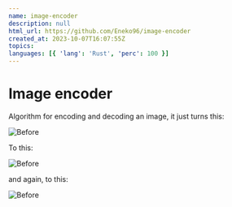 ```yaml
---
name: image-encoder
description: null
html_url: https://github.com/Eneko96/image-encoder
created_at: 2023-10-07T16:07:55Z
topics:
languages: [{ 'lang': 'Rust', 'perc': 100 }]
---
```


# Image encoder

Algorithm for encoding and decoding an image, it just turns this:

![Before](/image.png)

To this:

![Before](/image2.png)

and again, to this:

![Before](/image3.png)

